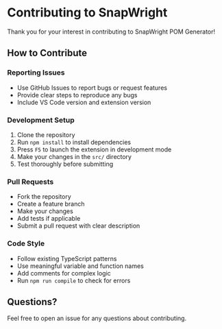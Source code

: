 # Contributing to SnapWright

Thank you for your interest in contributing to SnapWright POM Generator!

## How to Contribute

### Reporting Issues

- Use GitHub Issues to report bugs or request features
- Provide clear steps to reproduce any bugs
- Include VS Code version and extension version

### Development Setup

1. Clone the repository
2. Run `npm install` to install dependencies
3. Press `F5` to launch the extension in development mode
4. Make your changes in the `src/` directory
5. Test thoroughly before submitting

### Pull Requests

- Fork the repository
- Create a feature branch
- Make your changes
- Add tests if applicable
- Submit a pull request with clear description

### Code Style

- Follow existing TypeScript patterns
- Use meaningful variable and function names
- Add comments for complex logic
- Run `npm run compile` to check for errors

## Questions?

Feel free to open an issue for any questions about contributing.
